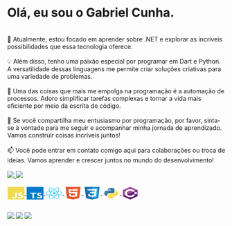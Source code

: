 # Olá, eu sou o Gabriel Cunha.

<br>
🌱 Atualmente, estou focado em aprender sobre .NET e explorar as incríveis possibilidades que essa tecnologia oferece.
<br>
<br>
💡 Além disso, tenho uma paixão especial por programar em Dart e Python. A versatilidade dessas linguagens me permite criar soluções criativas para uma variedade de problemas.
<br>
<br>
🤖 Uma das coisas que mais me empolga na programação é a automação de processos. Adoro simplificar tarefas complexas e tornar a vida mais eficiente por meio da escrita de código.
<br>
<br>
💬 Se você compartilha meu entusiasmo por programação, por favor, sinta-se à vontade para me seguir e acompanhar minha jornada de aprendizado. Vamos construir coisas incríveis juntos!
<br>
<br>
📫 Você pode entrar em contato comigo aqui para colaborações ou troca de ideias. Vamos aprender e crescer juntos no mundo do desenvolvimento!
<br>
<br>

<div>
  <a href="https://www.linkedin.com/in/gbcunha/">
  <img height="150em" src="https://github-readme-stats.vercel.app/api?username=gbscunha&show_icons=true&theme=onedark"/>  
  <img height="150em" src="https://github-readme-stats.vercel.app/api/top-langs/?username=gbscunha&layout=compact"/>    
</div>

</div>
  <div style="display: inline_block"><br>
  <img align="center" alt="Gabriel-Js" height="30" width="40" src="https://raw.githubusercontent.com/devicons/devicon/master/icons/javascript/javascript-plain.svg">
  <img align="center" alt="Gabriel-Ts" height="30" width="40" src="https://raw.githubusercontent.com/devicons/devicon/master/icons/typescript/typescript-plain.svg">
  <img align="center" alt="Gabriel-React" height="30" width="40" src="https://raw.githubusercontent.com/devicons/devicon/master/icons/react/react-original.svg">
  <img align="center" alt="Gabriel-HTML" height="30" width="40" src="https://raw.githubusercontent.com/devicons/devicon/master/icons/html5/html5-original.svg">
  <img align="center" alt="Gabriel-CSS" height="30" width="40" src="https://raw.githubusercontent.com/devicons/devicon/master/icons/css3/css3-original.svg">
  <img align="center" alt="Gabriel-Python" height="30" width="40" src="https://raw.githubusercontent.com/devicons/devicon/master/icons/python/python-original.svg">
  <img align="center" alt="Gabriel-Csharp" height="30" width="40" src="https://raw.githubusercontent.com/devicons/devicon/master/icons/csharp/csharp-original.svg">
</div>

  ##
  
<div> 
  
 <a href="https://discord.com/gb.cunha" target="_blank"><img src="https://img.shields.io/badge/Discord-7289DA?style=for-the-badge&logo=discord&logoColor=white" target="_blank"></a> 
  <a href = "mailto:gabrielalternativo09@gmail.com"><img src="https://img.shields.io/badge/-Gmail-%23333?style=for-the-badge&logo=gmail&logoColor=white" target="_blank"></a>
  <a href="https://www.linkedin.com/in/gbcunha/" target="_blank"><img src="https://img.shields.io/badge/-LinkedIn-%230077B5?style=for-the-badge&logo=linkedin&logoColor=white" target="_blank"></a> 
</div>

